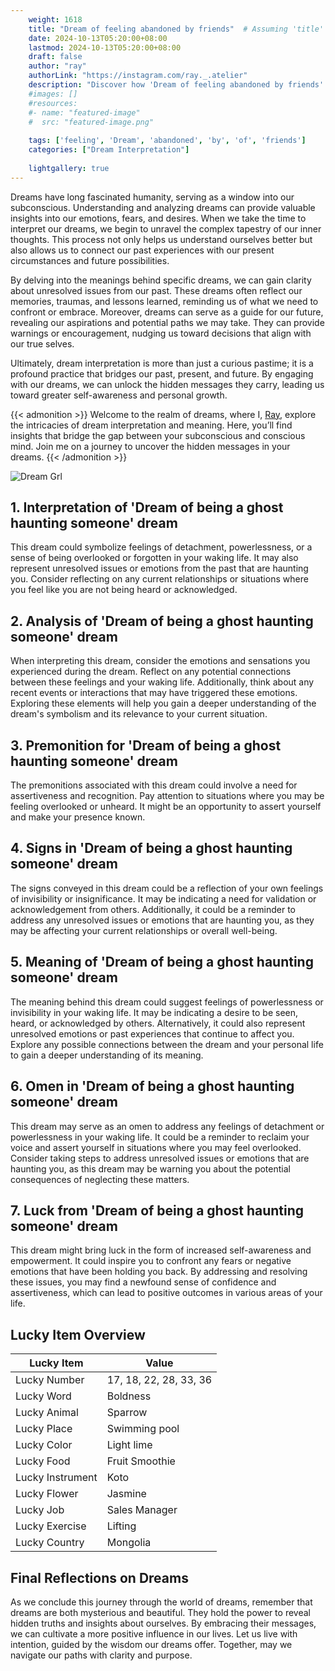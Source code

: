 ```yaml
---
    weight: 1618
    title: "Dream of feeling abandoned by friends"  # Assuming 'title' column exists
    date: 2024-10-13T05:20:00+08:00
    lastmod: 2024-10-13T05:20:00+08:00
    draft: false
    author: "ray"
    authorLink: "https://instagram.com/ray._.atelier"
    description: "Discover how 'Dream of feeling abandoned by friends' can interpret your future and uncover its significant meanings in your life."
    #images: []
    #resources:
    #- name: "featured-image"
    #  src: "featured-image.png"
    
    tags: ['feeling', 'Dream', 'abandoned', 'by', 'of', 'friends']
    categories: ["Dream Interpretation"]
    
    lightgallery: true
---
```

    
Dreams have long fascinated humanity, serving as a window into our subconscious. Understanding and analyzing dreams can provide valuable insights into our emotions, fears, and desires. When we take the time to interpret our dreams, we begin to unravel the complex tapestry of our inner thoughts. This process not only helps us understand ourselves better but also allows us to connect our past experiences with our present circumstances and future possibilities.

By delving into the meanings behind specific dreams, we can gain clarity about unresolved issues from our past. These dreams often reflect our memories, traumas, and lessons learned, reminding us of what we need to confront or embrace. Moreover, dreams can serve as a guide for our future, revealing our aspirations and potential paths we may take. They can provide warnings or encouragement, nudging us toward decisions that align with our true selves.

Ultimately, dream interpretation is more than just a curious pastime; it is a profound practice that bridges our past, present, and future. By engaging with our dreams, we can unlock the hidden messages they carry, leading us toward greater self-awareness and personal growth.

{{< admonition >}}
Welcome to the realm of dreams, where I, [Ray](https://instagram.com/ray._.atelier), explore the intricacies of dream interpretation and meaning. Here, you’ll find insights that bridge the gap between your subconscious and conscious mind. Join me on a journey to uncover the hidden messages in your dreams.
{{< /admonition >}}

![Dream Grl](https://cdn.pixabay.com/photo/2017/11/02/03/35/gothic-2910057_1280.jpg "Dream Grl")

## 1. Interpretation of 'Dream of being a ghost haunting someone' dream
 This dream could symbolize feelings of detachment, powerlessness, or a sense of being overlooked or forgotten in your waking life. It may also represent unresolved issues or emotions from the past that are haunting you. Consider reflecting on any current relationships or situations where you feel like you are not being heard or acknowledged.

## 2. Analysis of 'Dream of being a ghost haunting someone' dream
 When interpreting this dream, consider the emotions and sensations you experienced during the dream. Reflect on any potential connections between these feelings and your waking life. Additionally, think about any recent events or interactions that may have triggered these emotions. Exploring these elements will help you gain a deeper understanding of the dream's symbolism and its relevance to your current situation.

## 3. Premonition for 'Dream of being a ghost haunting someone' dream
 The premonitions associated with this dream could involve a need for assertiveness and recognition. Pay attention to situations where you may be feeling overlooked or unheard. It might be an opportunity to assert yourself and make your presence known. 

## 4. Signs in 'Dream of being a ghost haunting someone' dream
 The signs conveyed in this dream could be a reflection of your own feelings of invisibility or insignificance. It may be indicating a need for validation or acknowledgement from others. Additionally, it could be a reminder to address any unresolved issues or emotions that are haunting you, as they may be affecting your current relationships or overall well-being.

## 5. Meaning of 'Dream of being a ghost haunting someone' dream
 The meaning behind this dream could suggest feelings of powerlessness or invisibility in your waking life. It may be indicating a desire to be seen, heard, or acknowledged by others. Alternatively, it could also represent unresolved emotions or past experiences that continue to affect you. Explore any possible connections between the dream and your personal life to gain a deeper understanding of its meaning.

## 6. Omen in 'Dream of being a ghost haunting someone' dream
 This dream may serve as an omen to address any feelings of detachment or powerlessness in your waking life. It could be a reminder to reclaim your voice and assert yourself in situations where you may feel overlooked. Consider taking steps to address unresolved issues or emotions that are haunting you, as this dream may be warning you about the potential consequences of neglecting these matters.

## 7. Luck from 'Dream of being a ghost haunting someone' dream
 This dream might bring luck in the form of increased self-awareness and empowerment. It could inspire you to confront any fears or negative emotions that have been holding you back. By addressing and resolving these issues, you may find a newfound sense of confidence and assertiveness, which can lead to positive outcomes in various areas of your life.

## Lucky Item Overview
| Lucky Item          | Value              |
|---------------|--------------------|
| Lucky Number        | 17, 18, 22, 28, 33, 36  |
| Lucky Word          | Boldness |
| Lucky Animal        | Sparrow |
| Lucky Place         | Swimming pool     |
| Lucky Color         | Light lime     |
| Lucky Food          | Fruit Smoothie      |
| Lucky Instrument    | Koto |
| Lucky Flower        | Jasmine    |
| Lucky Job           | Sales Manager       |
| Lucky Exercise      | Lifting  |
| Lucky Country       | Mongolia    |


##  Final Reflections on Dreams

As we conclude this journey through the world of dreams, remember that dreams are both mysterious and beautiful. They hold the power to reveal hidden truths and insights about ourselves. By embracing their messages, we can cultivate a more positive influence in our lives. Let us live with intention, guided by the wisdom our dreams offer. Together, may we navigate our paths with clarity and purpose.
